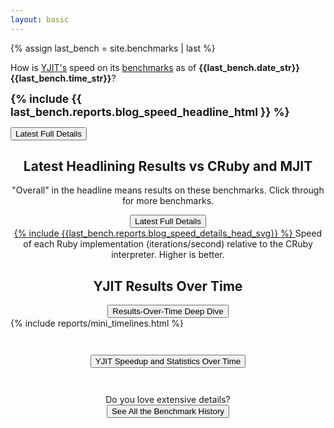 ```yaml
---
layout: basic
---
```


{% assign last_bench = site.benchmarks | last %}

<!-- Headline Box -->
<div class="headline-box">

  <p>
  How is <a href="https://github.com/Shopify/yjit">YJIT's</a> speed on its <a href="https://github.com/Shopify/yjit-bench">benchmarks</a> as of <strong>  {{last_bench.date_str}} {{last_bench.time_str}}</strong>?
  </p>

  <span style="font-weight: bold; font-size: 125%">{% include {{ last_bench.reports.blog_speed_headline_html }} %}</span>

  <div class="headline-button">
    <a href="{{ last_bench.url | relative_url }}"><button>Latest Full Details</button></a>
  </div>
</div>

<!-- Latest Headlined Results -->
<div class="latest-details-box">
  <h2 style="text-align: center;">Latest Headlining Results vs CRuby and MJIT</h2>

  <p style="text-align: center;">
    "Overall" in the headline means results on these benchmarks. Click through for more benchmarks.
  </p>

  <div style="text-align: center;">
    <a href="{{ last_bench.url | relative_url }}"><button>Latest Full Details</button></a>
  </div>

  <div style="text-align: center;">
  <a href="{{ last_bench.url | relative_url }}">
  {% include {{last_bench.reports.blog_speed_details_head_svg}} %}
  </a>
  Speed of each Ruby implementation (iterations/second) relative to the CRuby interpreter. Higher is better.
  </div>
</div>

<!-- Timeline Graph -->
<div class="timeline-graph-box">
  <h2 style="text-align: center;">YJIT Results Over Time</h2>

  <div style="text-align: center;">
    <a href="{{ "timeline-deep#activerecord+liquid-render+optcarrot+railsbench" | relative_url }}"><button>Results-Over-Time Deep Dive</button></a>
  </div>

  <div class="timeline_report">
  {% include reports/mini_timelines.html %}
  </div>
</div>

<!-- Stats timeline -->
<div class="stats-timeline-report">
  <div style="text-align: center; margin-top: 3em;">
    <a href="{{ "stats-timeline#yjit_speedup+overall+activerecord+liquid-render+optcarrot+railsbench" | relative_url }}"><button>YJIT Speedup and Statistics Over Time</button></a>
  </div>
</div>

<p style="text-align: center; margin-top: 3em;">
  Do you love extensive details? <br/>
  <a href="{{ "history" | relative_url }}"> <button>See All the Benchmark History</button></a>
</p>
